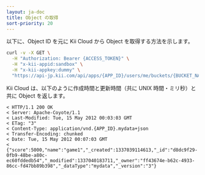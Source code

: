 ```yaml
---
layout: ja-doc
title: Object の取得
sort-priority: 20
---
```

以下に、Object ID を元に Kii Cloud から Object を取得する方法を示します。

```sh
curl -v -X GET \
  -H "Authorization: Bearer {ACCESS_TOKEN}" \
  -H "x-kii-appid:sandbox" \
  -H "x-kii-appkey:dummy" \
  "https://api-jp.kii.com/api/apps/{APP_ID}/users/me/buckets/{BUCKET_NAME}/objects/{OBJECT_ID}"
```

Kii Cloud は、以下のように作成時間と更新時間（共に UNIX 時間・ミリ秒）と共に Object を返します。

```
< HTTP/1.1 200 OK
< Server: Apache-Coyote/1.1
< Last-Modified: Tue, 15 May 2012 00:03:03 GMT
< ETag: "3"
< Content-Type: application/vnd.{APP_ID}.mydata+json
< Transfer-Encoding: chunked
< Date: Tue, 15 May 2012 00:07:03 GMT
<
{"score":5000,"name":"game1","_created":1337039114613,"_id":"d8dc9f29-0fb9-48be-a80c-ec60fddedb54","_modified":1337040183711,"_owner":"ff43674e-b62c-4933-86cc-fd47bb89b398","_dataType":"mydata","_version":"3"}
```
